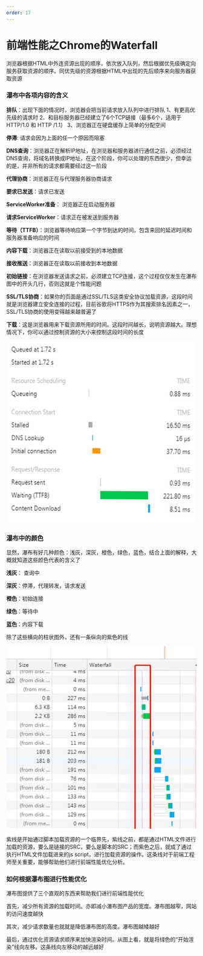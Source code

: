 ```yaml
---
order: 17
---
```


# 前端性能之Chrome的Waterfall

浏览器根据HTML中外连资源出现的顺序，依次放入队列，然后根据优先级确定向服务获取资源的顺序。同优先级的资源根据HTML中出现的先后顺序来向服务器获取资源

### 瀑布中各项内容的含义

**排队**：出现下面的情况时，浏览器会把当前请求放入队列中进行排队
1、有更高优先级的请求时
2、和目标服务器已经建立了6个TCP链接（最多6个，适用于HTTP/1.0 和 HTTP /1.1）
3、浏览器正在硬盘缓存上简单的分配空间

**停滞**: 请求会因为上面的任一个原因而阻塞

**DNS查询**：浏览器正在解析IP地址，在浏览器和服务器进行通信之前，必须经过DNS查询，将域名转换成IP地址，在这个阶段，你可以处理的东西很少，但幸运的是，并非所有的请求都需要经过这一阶段

**代理协商**：浏览器正在与代理服务器协商请求

**要求已发送**：请求已发送

**ServiceWorker准备**： 浏览器正在启动服务器

**请求ServiceWorker**：请求正在被发送到服务器

**等待（TTFB）**：浏览器等待响应第一个字节到达的时间，包含来回的延迟时间和服务器准备响应的时间

**内容下载**：浏览器正在读取以前接受到的本地数据

**接收推送**：浏览器正在读取以前接收到本地数据

**初始链接**：在浏览器发送请求之前，必须建立TCP连接，这个过程仅仅发生在瀑布图中的开头几行，否则这就是个性能问题

**SSL/TLS协商**：如果你的页面是通过SSL/TLS这类安全协议加载资源，这段时间就是浏览器建立安全连接的过程，目前谷歌将HTTPS作为其搜索排名因素之一，SSL/TLS协商的使用变得越来越普遍了

**下载**：这是浏览器用来下载资源所用的时间。这段时间越长，说明资源越大。理想情况下，你可以通过控制资源的大小来控制这段时间的长度


![waterfall-1](../images/javascript/waterfall-1.png)

### 瀑布中的颜色

显然，瀑布有好几种颜色：浅灰，深灰，橙色，绿色，蓝色，结合上面的解释，大概就知道这些颜色代表的含义了

**浅灰**： 查询中

**深灰**：停滞，代理转发，请求发送

**橙色**：初始连接

**绿色**：等待中

**蓝色**：内容下载

除了这些横向的柱状图外，还有一条纵向的紫色的线

![waterfall-2](../images/javascript/waterfall-2.png)

紫线是开始通过脚本加载资源的一个临界先，紫线之前，都是通过HTML文件进行加载的资源，要么是链接的SRC，要么是脚本的SRC；而紫色之后，就成了通过执行HTML文件加载进来的js script，进行加载资源的操作。这条线对于前端工程师至关重要，能够帮助他们进行前端性能优化分析。


### 如何根据瀑布图进行性能优化

瀑布图提供了三个直观的东西来帮助我们进行前端性能优化

首先，减少所有资源的加载时间。亦即减小瀑布图产品的宽度。瀑布图越窄，网站的访问速度越快

其次，减少请求数量也就就是降低瀑布图的高度。瀑布图越矮越好

最后，通过优化资源请求顺序来加快渲染时间。从图上看，就是将绿色的“开始渲染”线向左移。这条线向左移动的越远越好



